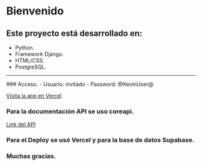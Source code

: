 # Bienvenido
## Este proyecto está desarrollado en:
- Python.
- Framework Django.
- HTML/CSS.
- PostgreSQL.
<hr>
### Acceso.
- Usuario: invitado
- Password: @KevinUser@

[Visita la app en Vercel](https://app-django-example.vercel.app)

### Para la documentación API se uso coreapi.

[Link del API](https://app-django-example.vercel.app/docs)

### Para el Deploy se usó Vercel y para la base de datos Supabase.


### Muchas gracias.


